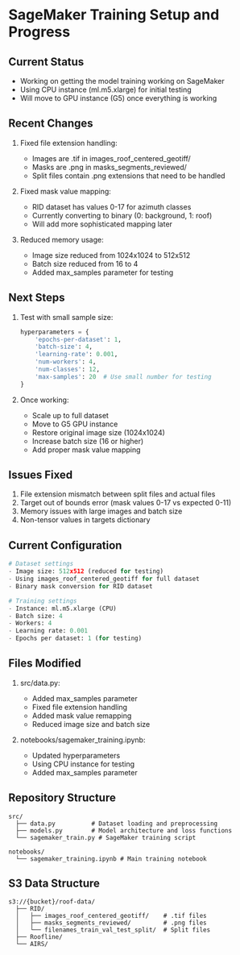 # SageMaker Training Setup and Progress

## Current Status
- Working on getting the model training working on SageMaker
- Using CPU instance (ml.m5.xlarge) for initial testing
- Will move to GPU instance (G5) once everything is working

## Recent Changes
1. Fixed file extension handling:
   - Images are .tif in images_roof_centered_geotiff/
   - Masks are .png in masks_segments_reviewed/
   - Split files contain .png extensions that need to be handled

2. Fixed mask value mapping:
   - RID dataset has values 0-17 for azimuth classes
   - Currently converting to binary (0: background, 1: roof)
   - Will add more sophisticated mapping later

3. Reduced memory usage:
   - Image size reduced from 1024x1024 to 512x512
   - Batch size reduced from 16 to 4
   - Added max_samples parameter for testing

## Next Steps
1. Test with small sample size:
   ```python
   hyperparameters = {
       'epochs-per-dataset': 1,
       'batch-size': 4,
       'learning-rate': 0.001,
       'num-workers': 4,
       'num-classes': 12,
       'max-samples': 20  # Use small number for testing
   }
   ```

2. Once working:
   - Scale up to full dataset
   - Move to G5 GPU instance
   - Restore original image size (1024x1024)
   - Increase batch size (16 or higher)
   - Add proper mask value mapping

## Issues Fixed
1. File extension mismatch between split files and actual files
2. Target out of bounds error (mask values 0-17 vs expected 0-11)
3. Memory issues with large images and batch size
4. Non-tensor values in targets dictionary

## Current Configuration
```python
# Dataset settings
- Image size: 512x512 (reduced for testing)
- Using images_roof_centered_geotiff for full dataset
- Binary mask conversion for RID dataset

# Training settings
- Instance: ml.m5.xlarge (CPU)
- Batch size: 4
- Workers: 4
- Learning rate: 0.001
- Epochs per dataset: 1 (for testing)
```

## Files Modified
1. src/data.py:
   - Added max_samples parameter
   - Fixed file extension handling
   - Added mask value remapping
   - Reduced image size and batch size

2. notebooks/sagemaker_training.ipynb:
   - Updated hyperparameters
   - Using CPU instance for testing
   - Added max_samples parameter

## Repository Structure
```
src/
  ├── data.py          # Dataset loading and preprocessing
  ├── models.py        # Model architecture and loss functions
  └── sagemaker_train.py # SageMaker training script

notebooks/
  └── sagemaker_training.ipynb # Main training notebook
```

## S3 Data Structure
```
s3://{bucket}/roof-data/
  ├── RID/
  │   ├── images_roof_centered_geotiff/    # .tif files
  │   ├── masks_segments_reviewed/         # .png files
  │   └── filenames_train_val_test_split/  # Split files
  ├── Roofline/
  └── AIRS/